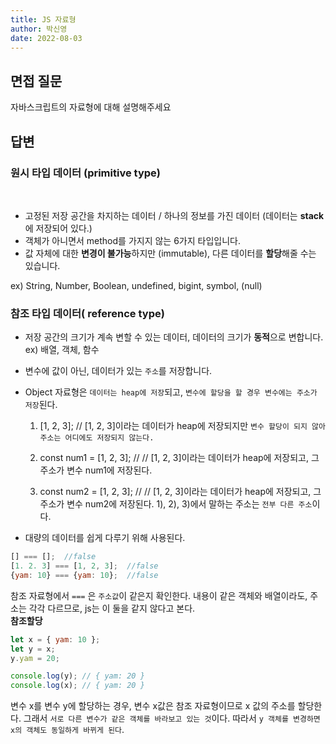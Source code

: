 ```yaml
---
title: JS 자료형
author: 박신영
date: 2022-08-03
---
```


## 면접 질문

자바스크립트의 자료형에 대해 설명해주세요

## 답변

### 원시 타입 데이터 (primitive type)

<br />

- 고정된 저장 공간을 차지하는 데이터 / 하나의 정보를 가진 데이터 (데이터는 **stack**에 저장되어 있다.)
- 객체가 아니면서 method를 가지지 않는 6가지 타입입니다.
- 값 자체에 대한 **변경이 불가능**하지만 (immutable), 다른 데이터를 **할당**해줄 수는 있습니다.

ex) String, Number, Boolean, undefined, bigint, symbol, (null)
<br />

### 참조 타입 데이터( reference type)

- 저장 공간의 크기가 계속 변할 수 있는 데이터, 데이터의 크기가 **동적**으로 변합니다.
  ex) 배열, 객체, 함수
- 변수에 값이 아닌, 데이터가 있는 `주소`를 저장합니다.
- Object 자료형은 `데이터는 heap에 저장`되고, `변수에 할당을 할 경우 변수에는 주소가 저장`된다.

  1. [1, 2, 3]; // [1, 2, 3]이라는 데이터가 heap에 저장되지만 `변수 할당이 되지 않아 주소는 어디에도 저장되지 않는다.`

  2. const num1 = [1, 2, 3]; // // [1, 2, 3]이라는 데이터가 heap에 저장되고, 그 주소가 변수 num1에 저장된다.

  3. const num2 = [1, 2, 3]; // // [1, 2, 3]이라는 데이터가 heap에 저장되고, 그 주소가 변수 num2에 저장된다.
     1), 2), 3)에서 말하는 주소는 `전부 다른 주소`이다.

- 대량의 데이터를 쉽게 다루기 위해 사용된다.

```jsx
[] === [];  //false
[1. 2. 3] === [1, 2, 3];  //false
{yam: 10} === {yam: 10};  //false
```

참조 자료형에서 `===` 은 `주소값`이 같은지 확인한다. 내용이 같은 객체와 배열이라도, 주소는 각각 다르므로, js는 이 둘을 같지 않다고 본다.
<br />
**참조할당**

```jsx
let x = { yam: 10 };
let y = x;
y.yam = 20;

console.log(y); // { yam: 20 }
console.log(x); // { yam: 20 }
```

변수 x를 변수 y에 할당하는 경우, 변수 x값은 참조 자료형이므로 x 값의 주소를 할당한다. 그래서 `서로 다른 변수가 같은 객체를 바라보고 있는 것`이다. 따라서 `y 객체를 변경하면 x의 객체도 동일하게 바뀌게 된다`.
